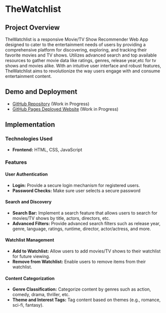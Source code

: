 # TheWatchlist

## Project Overview

TheWatchlist is a responsive  Movie/TV Show Recommender Web App designed to cater to the entertainment needs of users by providing a comprehensive platform for discovering, exploring, and tracking their favorite movies and TV shows. Utilizes advanced search and top available resources to gather movie data like ratings, genres, release year,etc for tv shows and movies alike. With an intuitive user interface and robust features, TheWatchlist aims to revolutionize the way users engage with and consume entertainment content.

## Demo and Deployment

- [GitHub Repository](https://github.com/kaushalvarun/TheWatchlist) (Work in Progress)
- [GitHub Pages Deployed Website](https://kaushalvarun.github.io/TheWatchlist/) (Work in Progress)

## Implementation

### Technologies Used

- **Frontend:** HTML, CSS, JavaScript 

### Features

#### User Authentication

- **Login:** Provide a secure login mechanism for registered users.
- **Password Checks:** Make sure user selects a secure password
#### Search and Discovery

- **Search Bar:** Implement a search feature that allows users to search for movies/TV shows by title, actors, directors, etc.
- **Advanced Filters:** Provide advanced search filters such as release year, genre, language, ratings, runtime, director, actor/actress, and more.

#### Watchlist Management

- **Add to Watchlist:** Allow users to add movies/TV shows to their watchlist for future viewing.
- **Remove from Watchlist:** Enable users to remove items from their watchlist.

#### Content Categorization

- **Genre Classification:** Categorize content by genres such as action, comedy, drama, thriller, etc.
- **Theme and Interest Tags:** Tag content based on themes (e.g., romance, sci-fi, fantasy).
